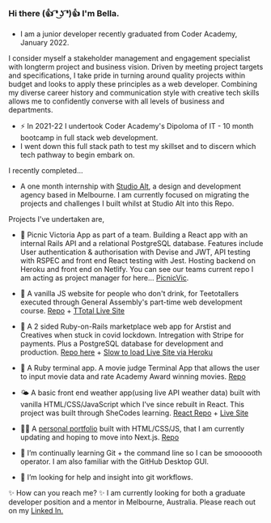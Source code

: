 ### Hi there (👍 ͡❛ ͜ʖ ͡❛)👍 I'm Bella.

- I am a junior developer recently graduated from Coder Academy, January 2022.

I consider myself a stakeholder management and engagement specialist with longterm project and business vision.
Driven by meeting project targets and specifications, I take pride in turning around quality projects within budget and looks to apply these principles as a web developer.
Combining my diverse career history and communication style with creative tech skills allows me to confidently converse with all levels of business and departments.

- ⚡ In 2021-22 I undertook Coder Academy's Dipoloma of IT - 10 month bootcamp in full stack web development.
- I went down this full stack path to test my skillset and to discern which tech pathway to begin embark on.

I recently completed...
- A one month internship with [Studio Alt](https://studioalt.com.au), a design and development agency based in Melbourne. I am currently focused on migrating the projects and challenges I built whilst at Studio Alt into this Repo.

Projects I've undertaken are,
- 🌱 Picnic Victoria App as part of a team. Building a React app with an internal Rails API and a relational PostgreSQL database. Features include User authentication & authorisation with Devise and JWT, API testing with RSPEC and front end React testing with Jest. Hosting backend on Heroku and front end on Netlify. You can see our teams current repo I am acting as project manager for here... [PicnicVic](https://github.com/PicnicVic).

- 🍺 A vanilla JS website for people who don't drink, for Teetotallers executed through General Assembly's part-time web development course. [Repo](https://github.com/leberSmeaton/TTotal) + [TTotal Live Site](https://vigilant-tereshkova-e7ec07.netlify.app)
- 🛒 A 2 sided Ruby-on-Rails marketplace web app for Arstist and Creatives when stuck in covid lockdown. Intregation with Stripe for payments. Plus a PostgreSQL database for development and production. [Repo here](https://github.com/leberSmeaton/lcm) + [Slow to load Live Site via Heroku](https://bellas-lcm.herokuapp.com)
- 🍿 A Ruby terminal app. A movie judge Terminal App that allows the user to input movie data and rate Academy Award winning movies. [Repo](https://github.com/leberSmeaton/oscars-terminal-app)
- 🌤 A basic front end weather app(using live API weather data) built with vanilla HTML/CSS/JavaScript which I've since rebuilt in React. This project was built through SheCodes learning. [React Repo](https://github.com/leberSmeaton/weather-react) + [Live Site](https://elated-easley-a2038c.netlify.app)
- 👯‍♀️ A [personal portfolio](https://bella-leber-smeaton-portfolio.netlify.app) built with HTML/CSS/JS, that I am currently updating and hoping to move into Next.js. [Repo](https://github.com/leberSmeaton/portfolioT1A2)

- 🌱 I’m continually learning Git + the command line so I can be smoooooth operator. I am also familiar with the GitHub Desktop GUI. 

- 🤔 I’m looking for help and insight into git workflows.


✨ How can you reach me? ✨ 
I am currently looking for both a graduate developer position and a mentor in Melbourne, Australia. 
Please reach out on my [Linked In.](https://www.linkedin.com/in/bella-leber-smeaton/)


